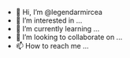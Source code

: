 - 👋 Hi, I’m @legendarmircea
- 👀 I’m interested in ...
- 🌱 I’m currently learning ...
- 💞️ I’m looking to collaborate on ...
- 📫 How to reach me ...

<!---
legendarmircea/legendarmircea is a ✨ special ✨ repository because its `README.md` (this file) appears on your GitHub profile.
You can click the Preview link to take a look at your changes.
--->
